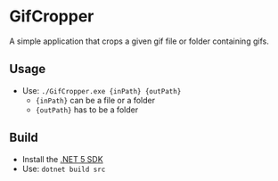 # GifCropper
A simple application that crops a given gif file or folder containing gifs.

## Usage

* Use: `./GifCropper.exe {inPath} {outPath}`
  * `{inPath}` can be a file or a folder
  * `{outPath}` has to be a folder

## Build

* Install the [.NET 5 SDK](https://dotnet.microsoft.com/download/visual-studio-sdks)
* Use: `dotnet build src`
